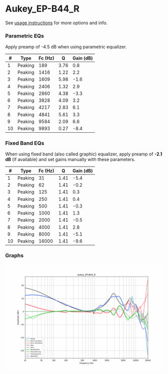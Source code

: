 # Aukey_EP-B44_R
See [usage instructions](https://github.com/jaakkopasanen/AutoEq#usage) for more options and info.

### Parametric EQs
Apply preamp of -4.5 dB when using parametric equalizer.

|   # | Type    |   Fc (Hz) |    Q |   Gain (dB) |
|-----|---------|-----------|------|-------------|
|   1 | Peaking |       189 | 3.76 |         0.8 |
|   2 | Peaking |      1416 | 1.22 |         2.2 |
|   3 | Peaking |      1609 | 5.98 |        -1.6 |
|   4 | Peaking |      2406 | 1.32 |         2.9 |
|   5 | Peaking |      2860 | 4.38 |        -3.3 |
|   6 | Peaking |      3828 | 4.09 |         3.2 |
|   7 | Peaking |      4217 | 2.83 |         6.1 |
|   8 | Peaking |      4841 | 5.61 |         3.3 |
|   9 | Peaking |      9584 | 2.09 |         6.6 |
|  10 | Peaking |      9893 | 0.27 |        -8.4 |

### Fixed Band EQs
When using fixed band (also called graphic) equalizer, apply preamp of **-2.1 dB** (if available) and set gains manually with these parameters.

|   # | Type    |   Fc (Hz) |    Q |   Gain (dB) |
|-----|---------|-----------|------|-------------|
|   1 | Peaking |        31 | 1.41 |        -5.4 |
|   2 | Peaking |        62 | 1.41 |        -0.2 |
|   3 | Peaking |       125 | 1.41 |         0.3 |
|   4 | Peaking |       250 | 1.41 |         0.4 |
|   5 | Peaking |       500 | 1.41 |        -0.3 |
|   6 | Peaking |      1000 | 1.41 |         1.3 |
|   7 | Peaking |      2000 | 1.41 |        -0.5 |
|   8 | Peaking |      4000 | 1.41 |         2.8 |
|   9 | Peaking |      8000 | 1.41 |        -5.1 |
|  10 | Peaking |     16000 | 1.41 |        -9.6 |

### Graphs
![](./Aukey_EP-B44_R.png)
